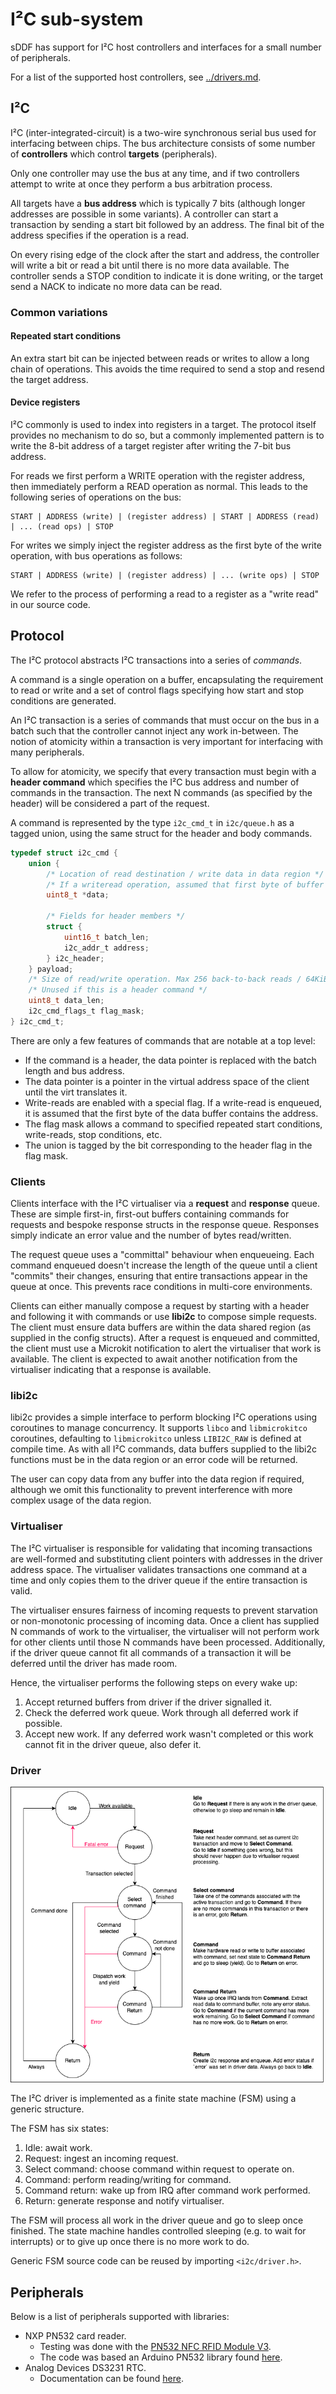 <!--
    Copyright 2025, UNSW
    SPDX-License-Identifier: BSD-2-Clause
-->

# I²C sub-system

sDDF has support for I²C host controllers and interfaces for a small number of
peripherals.

For a list of the supported host controllers, see [../drivers.md](../drivers.md).

## I²C

I²C (inter-integrated-circuit) is a two-wire synchronous serial bus used for interfacing
between chips. The bus architecture consists of some number of **controllers** which control **targets**
(peripherals).

Only one controller may use the bus at any time, and if two controllers attempt to write at once
they perform a bus arbitration process.

All targets have a **bus address** which is typically 7 bits (although longer addresses are possible in
some variants). A controller can start a transaction by sending a start bit followed by an address. The
final bit of the address specifies if the operation is a read.

On every rising edge of the clock after the start and address, the controller will write a bit or read
a bit until there is no more data available. The controller sends a STOP condition to indicate it is done
writing, or the target send a NACK to indicate no more data can be read.

### Common variations

#### Repeated start conditions

An extra start bit can be injected between reads or writes to allow a long chain of operations. This avoids
the time required to send a stop and resend the target address.

#### Device registers

I²C commonly is used to index into registers in a target. The protocol itself provides no mechanism to do so,
but a commonly implemented pattern is to write the 8-bit address of a target register after writing the 7-bit bus address.

For reads we first perform a WRITE operation with the register address, then immediately perform a READ operation as normal.
This leads to the following series of operations on the bus:

```
START | ADDRESS (write) | (register address) | START | ADDRESS (read) | ... (read ops) | STOP
```

For writes we simply inject the register address as the first byte of the write operation, with bus operations as follows:

```
START | ADDRESS (write) | (register address) | ... (write ops) | STOP
```

We refer to the process of performing a read to a register as a "write read" in our source code.

## Protocol

The I²C protocol abstracts I²C transactions into a series of *commands*.

A command is a single operation on a buffer, encapsulating the requirement to read or write
and a set of control flags specifying how start and stop conditions are generated.

An I²C transaction is a series of commands that must occur on the bus in a batch
such that the controller cannot inject any work in-between. The notion of atomicity within
a transaction is very important for interfacing with many peripherals.

To allow for atomicity, we specify that every transaction must begin with a **header command**
which specifies the I²C bus address and number of commands in the transaction. The
next N commands (as specified by the header) will be considered a part of the request.

A command is represented by the type `i2c_cmd_t` in `i2c/queue.h` as a tagged union, using
the same struct for the header and body commands.

```c
typedef struct i2c_cmd {
    union {
        /* Location of read destination / write data in data region */
        /* If a writeread operation, assumed that first byte of buffer contains sub address of byte register */
        uint8_t *data;

        /* Fields for header members */
        struct {
            uint16_t batch_len;
            i2c_addr_t address;
        } i2c_header;
    } payload;
    /* Size of read/write operation. Max 256 back-to-back reads / 64KiB write */
    /* Unused if this is a header command */
    uint8_t data_len;
    i2c_cmd_flags_t flag_mask;
} i2c_cmd_t;
```

There are only a few features of commands that are notable at a top level:
* If the command is a header, the data pointer is replaced with the batch length and bus address.
* The data pointer is a pointer in the virtual address space of the client until the virt translates it.
* Write-reads are enabled with a special flag. If a write-read is enqueued, it is assumed that the first byte of the data buffer contains the address.
* The flag mask allows a command to specified repeated start conditions, write-reads, stop conditions, etc.
* The union is tagged by the bit corresponding to the header flag in the flag mask.

### Clients

Clients interface with the I²C virtualiser via a **request** and **response** queue.
These are simple first-in, first-out buffers containing commands for requests and bespoke
response structs in the response queue. Responses simply indicate an error value and the number
of bytes read/written.

The request queue uses a "committal" behaviour when enqueueing. Each command enqueued doesn't
increase the length of the queue until a client "commits" their changes, ensuring that entire
transactions appear in the queue at once. This prevents race conditions in multi-core environments.

Clients can either manually compose a request by starting with a header and following it with commands
or use **libi2c** to compose simple requests. The client must ensure data buffers are within the data
shared region (as supplied in the config structs). After a request is enqueued and committed, the client must
use a Microkit notification to alert the virtualiser that work is available. The client is expected to
await another notification from the virtualiser indicating that a response is available.

### libi2c

libi2c provides a simple interface to perform blocking I²C operations using coroutines to
manage concurrency. It supports `libco` and `libmicrokitco` coroutines, defaulting to `libmicrokitco`
unless `LIBI2C_RAW` is defined at compile time. As with all I²C commands, data buffers
supplied to the libi2c functions must be in the data region or an error code will be returned.

The user can copy data from any buffer into the data region if required, although we omit this
functionality to prevent interference with more complex usage of the data region.

### Virtualiser

The I²C virtualiser is responsible for validating that incoming transactions are well-formed
and substituting client pointers with addresses in the driver address space. The virtualiser validates
transactions one command at a time and only copies them to the driver queue if the entire transaction
is valid.

The virtualiser ensures fairness of incoming requests to prevent starvation or non-monotonic
processing of incoming data. Once a client has supplied N commands of work to the virtualiser,
the virtualiser will not perform work for other clients until those N commands have been
processed. Additionally, if the driver queue cannot fit all commands of a transaction it will
be deferred until the driver has made room.

Hence, the virtualiser performs the following steps on every wake up:
1. Accept returned buffers from driver if the driver signalled it.
2. Check the deferred work queue. Work through all deferred work if possible.
3. Accept new work. If any deferred work wasn't completed or this work cannot fit in the driver queue, also defer it.

### Driver

![](./i2cdriver.drawio.png)

The I²C driver is implemented as a finite state machine (FSM) using a generic structure.

The FSM has six states:
1. Idle: await work.
2. Request: ingest an incoming request.
3. Select command: choose command within request to operate on.
4. Command: perform reading/writing for command.
5. Command return: wake up from IRQ after command work performed.
6. Return: generate response and notify virtualiser.

The FSM will process all work in the driver queue and go to sleep once finished. The state
machine handles controlled sleeping (e.g. to wait for interrupts) or to give up once there is
no more work to do.

Generic FSM source code can be reused by importing `<i2c/driver.h>`.

## Peripherals

Below is a list of peripherals supported with libraries:

* NXP PN532 card reader.
    * Testing was done with the
      [PN532 NFC RFID Module V3](https://www.nxp.com/docs/en/user-guide/141520.pdf).
    * The code was based an Arduino PN532 library found
      [here](https://github.com/elechouse/PN532/).
* Analog Devices DS3231 RTC.
    * Documentation can be found
      [here](https://www.analog.com/media/en/technical-documentation/data-sheets/ds3231.pdf).
